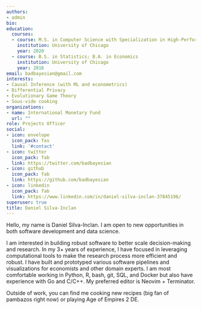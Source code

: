 ```yaml
---
authors:
- admin
bio: 
education:
  courses:
  - course: M.S. in Computer Science with Specialization in High-Performance Computing 
    institution: University of Chicago
    year: 2020
  - course: B.S. in Statistics; B.A. in Economics
    institution: University of Chicago
    year: 2016
email: badbayesian@gmail.com
interests:
- Causal Inference (with ML and econometrics)
- Differential Privacy
- Evolutionary Game Theory
- Sous-vide cooking
organizations:
- name: International Monetary Fund
  url: ""
role: Projects Officer
social:
- icon: envelope
  icon_pack: fas
  link: '#contact'
- icon: twitter
  icon_pack: fab
  link: https://twitter.com/badbayesian
- icon: github
  icon_pack: fab
  link: https://github.com/badbayesian
- icon: linkedin
  icon_pack: fab
  link: https://www.linkedin.com/in/daniel-silva-inclan-37845196/
superuser: true
title: Daniel Silva-Inclan
---
```

Hello, my name is Daniel Silva-Inclan. I am open to new opportunities in both software development and data science. 

I am interested in building robust software to better scale decision-making and research. In my 3+ years of experience, I have focused in leveraging computational tools to make the research process more efficient and robust. I have built and prototyped various software pipelines and visualizations for economists and other domain experts. I am most comfortable working in Python, R, bash, git, SQL, and Docker but also have experience with Go and C/C++. My preferred editor is Neovim + Terminator.

Outside of work, you can find me cooking new recipes (big fan of pambazos right now) or playing Age of Empires 2 DE.
